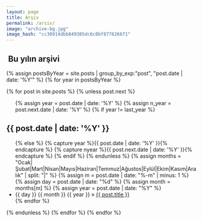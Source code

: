 ```yaml
---
layout: page
title: Arşiv
permalink: /arsiv/
image: "archive-bg.jpg"
image_hash: "cc30914dbb849385dc6c0bf877626671"
---
```

  
<div class="col-lg-8 col-md-10 mx-auto">
<section id="archive">
<h2><i class="fa fa-file-archive-o"></i>&nbsp;Bu yılın arşivi</h2>
{% assign postsByYear = site.posts | group_by_exp:"post", "post.date | date: '%Y'"  %}
{% for year in postsByYear %}

  {% for post in site.posts %}
  {% unless post.next %}

  <ul class="this">
  {% assign year = post.date | date: '%Y' %}
  {% assign n_year = post.next.date | date: '%Y' %}
  {% if year != last_year %}
  </ul>
  <h2>{{ post.date | date: '%Y' }}</h2>

  <ul class="past">
  {% else %}
  {% capture year %}{{ post.date | date: '%Y' }}{% endcapture %}
  {% capture nyear %}{{ post.next.date | date: '%Y' }}{% endcapture %}
  {% endif %}
  {% endunless %}
  {% assign months = "Ocak|Şubat|Mart|Nisan|Mayıs|Haziran|Temmuz|Ağustos|Eylül|Ekim|Kasım|Aralık" | split: "|" %}
  {% assign m = post.date | date: "%-m" | minus: 1 %}
  {% assign day = post.date | date: "%d" %}
  {% assign month = months[m] %}
  {% assign year = post.date | date: "%Y" %}
 <li class="arch-list"> {{ day }} {{ month }} {{ year }} &raquo; <a href="{{site.baseurl}}{{ post.url }}">{{ post.title }}</a> </li>
  {% endfor %}
  </ul>
  {% endunless %}
  {% endfor %}
{% endfor %}
</section>
</div>



